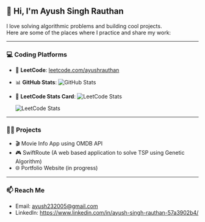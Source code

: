 ## 👋 Hi, I'm Ayush Singh Rauthan

I love solving algorithmic problems and building cool projects.  
Here are some of the places where I practice and share my work:

---

### 💻 Coding Platforms

- 🚀 **LeetCode**: [leetcode.com/ayushrauthan](https://leetcode.com/ayushrauthan_100/)
- 📊 **GitHub Stats**:
  ![GitHub Stats](https://github-readme-stats.vercel.app/api?username=ayushrauthan&show_icons=true&theme=radical)

- 🔢 **LeetCode Stats Card**:
  ![LeetCode Stats](https://leetcard.jacoblin.cool/ayushrauthan_100?theme=light&font=Source%20Code%20Pro)

  ![LeetCode Stats](https://leetcard.jacoblin.cool/ayushrauthan_100)


---

### 🧑‍💻 Projects

- 🎬 Movie Info App using OMDB API
- 🎮 SwiftRoute (A web based application to solve TSP using Genetic Algorithm)
- 🌐 Portfolio Website (in progress)

---

### 📫 Reach Me
- Email: ayush232005@gmail.com
- LinkedIn: https://www.linkedin.com/in/ayush-singh-rauthan-57a3902b4/

